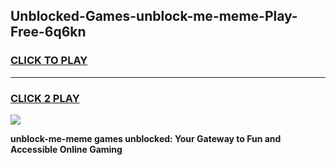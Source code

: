 
## Unblocked-Games-unblock-me-meme-Play-Free-6q6kn
<h3>
<a href="https://premium76.site?title=unblock-me-meme&ref=20M">CLICK TO PLAY</a></h3>
<hr>

<h3>
<a href="https://premium76.site?title=unblock-me-meme&ref=20M">CLICK 2 PLAY</a>
  
</h3>

<a href="https://premium76.site?title=unblock-me-meme&ref=19M"><img src="https://clearcache.store/games.png"></a>


**unblock-me-meme games unblocked: Your Gateway to Fun and Accessible Online Gaming**
